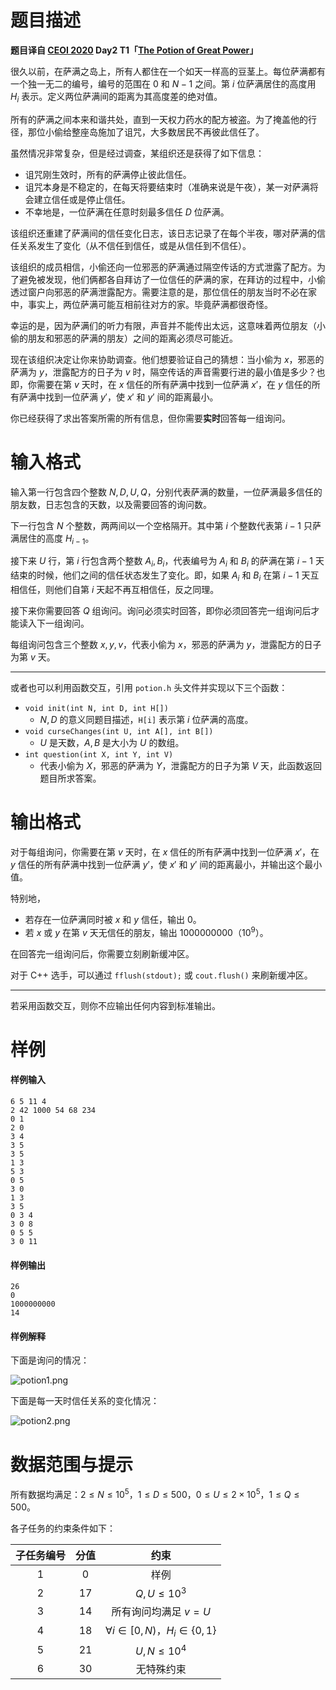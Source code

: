 
# 题目描述

**题目译自 [CEOI 2020](http://ceoi2020.inf.elte.hu/contest/tasks/) Day2 T1「[The Potion of Great Power](http://ceoi2020.inf.elte.hu/wp-content/uploads/2020/09/potion_eng.pdf)」**

很久以前，在萨满之岛上，所有人都住在一个如天一样高的豆茎上。每位萨满都有一个独一无二的编号，编号的范围在 $0$ 和 $N-1$ 之间。第 $i$ 位萨满居住的高度用 $H_i$ 表示。定义两位萨满间的距离为其高度差的绝对值。

所有的萨满之间本来和谐共处，直到一天权力药水的配方被盗。为了掩盖他的行径，那位小偷给整座岛施加了诅咒，大多数居民不再彼此信任了。

虽然情况非常复杂，但是经过调查，某组织还是获得了如下信息：

- 诅咒刚生效时，所有的萨满停止彼此信任。
- 诅咒本身是不稳定的，在每天将要结束时（准确来说是午夜），某一对萨满将会建立信任或是停止信任。
- 不幸地是，一位萨满在任意时刻最多信任 $D$ 位萨满。

该组织还重建了萨满间的信任变化日志，该日志记录了在每个半夜，哪对萨满的信任关系发生了变化（从不信任到信任，或是从信任到不信任）。

该组织的成员相信，小偷还向一位邪恶的萨满通过隔空传话的方式泄露了配方。为了避免被发现，他们俩都各自拜访了一位信任的萨满的家，在拜访的过程中，小偷透过窗户向邪恶的萨满泄露配方。需要注意的是，那位信任的朋友当时不必在家中，事实上，两位萨满可能互相前往对方的家。毕竟萨满都很奇怪。

幸运的是，因为萨满们的听力有限，声音并不能传出太远，这意味着两位朋友（小偷的朋友和邪恶的萨满的朋友）之间的距离必须尽可能近。

现在该组织决定让你来协助调查。他们想要验证自己的猜想：当小偷为 $x$，邪恶的萨满为 $y$，泄露配方的日子为 $v$ 时，隔空传话的声音需要行进的最小值是多少？也即，你需要在第 $v$ 天时，在 $x$ 信任的所有萨满中找到一位萨满 $x'$，在 $y$ 信任的所有萨满中找到一位萨满 $y'$，使 $x'$ 和 $y'$ 间的距离最小。

你已经获得了求出答案所需的所有信息，但你需要**实时**回答每一组询问。

# 输入格式

输入第一行包含四个整数 $N,D,U,Q$，分别代表萨满的数量，一位萨满最多信任的朋友数，日志包含的天数，以及需要回答的询问数。

下一行包含 $N$ 个整数，两两间以一个空格隔开。其中第 $i$ 个整数代表第 $i-1$ 只萨满居住的高度 $H_{i-1}$。

接下来 $U$ 行，第 $i$ 行包含两个整数 $A_i,B_i$，代表编号为 $A_i$ 和 $B_i$ 的萨满在第 $i-1$ 天结束的时候，他们之间的信任状态发生了变化。即，如果 $A_i$ 和 $B_i$ 在第 $i-1$ 天互相信任，则他们自第 $i$ 天起不再互相信任，反之同理。

接下来你需要回答 $Q$ 组询问。询问必须实时回答，即你必须回答完一组询问后才能读入下一组询问。

每组询问包含三个整数 $x,y,v$，代表小偷为 $x$，邪恶的萨满为 $y$，泄露配方的日子为第 $v$ 天。

---

或者也可以利用函数交互，引用 `potion.h` 头文件并实现以下三个函数：
- $\texttt{void init(int N, int D, int H[])}$
    - $N,D$ 的意义同题目描述，$\texttt{H[i]}$ 表示第 $i$ 位萨满的高度。
- $\texttt{void curseChanges(int U, int A[], int B[])}$
    - $U$ 是天数，$A,B$ 是大小为 $U$ 的数组。
- $\texttt{int question(int X, int Y, int V)}$
    - 代表小偷为 $X$，邪恶的萨满为 $Y$，泄露配方的日子为第 $V$ 天，此函数返回题目所求答案。

# 输出格式

对于每组询问，你需要在第 $v$ 天时，在 $x$ 信任的所有萨满中找到一位萨满 $x'$，在 $y$ 信任的所有萨满中找到一位萨满 $y'$，使 $x'$ 和 $y'$ 间的距离最小，并输出这个最小值。

特别地，

- 若存在一位萨满同时被 $x$ 和 $y$ 信任，输出 $0$。
- 若 $x$ 或 $y$ 在第 $v$ 天无信任的朋友，输出 $1000000000$（$10^9$）。

在回答完一组询问后，你需要立刻刷新缓冲区。

对于 C++ 选手，可以通过 `fflush(stdout);` 或 `cout.flush()` 来刷新缓冲区。

---

若采用函数交互，则你不应输出任何内容到标准输出。

# 样例

#### 样例输入
```plain
6 5 11 4
2 42 1000 54 68 234
0 1
2 0
3 4
3 5
3 5
1 3
5 3
0 5
3 0
1 3
3 5
0 3 4
3 0 8
0 5 5
3 0 11
```

#### 样例输出
```plain
26
0
1000000000
14
```

#### 样例解释
下面是询问的情况：

![potion1.png](/source/loj/3351/img/aHR0cHM6Ly9sb2otaW1nLnVweXVuLm1lbmNpLm1lbXNldDAuY24vMjAyMC8wOC8yOS81ZjRhNmNlMGU5ZDIzLnBuZw==.png)

下面是每一天时信任关系的变化情况：

![potion2.png](/source/loj/3351/img/aHR0cHM6Ly9sb2otaW1nLnVweXVuLm1lbmNpLm1lbXNldDAuY24vMjAyMC8wOC8yOS81ZjRhNmNlMTU1YjQ0LnBuZw==.png)

# 数据范围与提示

所有数据均满足：$2 \leq N \leq 10^5$，$1 \leq D \leq 500$，$0 \leq U \leq 2 \times 10^5$，$1 \leq Q \leq 500$。

各子任务的约束条件如下：

| 子任务编号 | 分值 | 约束                                    |
| :----------: | :----: | :---------------------------------------: |
| $1$        | $0$  | 样例                                    |
| $2$        | $17$ | $Q,U \leq 10^3$                         |
| $3$        | $14$ | 所有询问均满足 $v=U$                  |
| $4$        | $18$ | $\forall i \in [0,N)$，$H_i\in \{0,1\}$ |
| $5$        | $21$ | $U,N \leq 10^4$                         |
| $6$        | $30$ | 无特殊约束                              |


